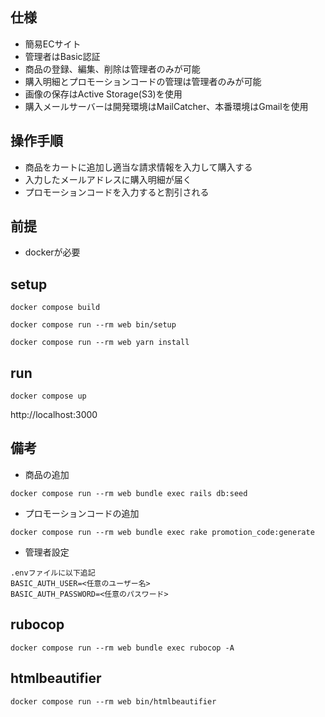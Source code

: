 ## 仕様

- 簡易ECサイト
- 管理者はBasic認証
- 商品の登録、編集、削除は管理者のみが可能
- 購入明細とプロモーションコードの管理は管理者のみが可能
- 画像の保存はActive Storage(S3)を使用
- 購入メールサーバーは開発環境はMailCatcher、本番環境はGmailを使用

## 操作手順

- 商品をカートに追加し適当な請求情報を入力して購入する
- 入力したメールアドレスに購入明細が届く
- プロモーションコードを入力すると割引される

## 前提

- dockerが必要

## setup

```
docker compose build
```

```
docker compose run --rm web bin/setup
```


```
docker compose run --rm web yarn install
```

## run

```
docker compose up
```

http://localhost:3000

## 備考
- 商品の追加
```
docker compose run --rm web bundle exec rails db:seed
```
- プロモーションコードの追加
```
docker compose run --rm web bundle exec rake promotion_code:generate
```
- 管理者設定
```
.envファイルに以下追記
BASIC_AUTH_USER=<任意のユーザー名>
BASIC_AUTH_PASSWORD=<任意のパスワード>
```

## rubocop
```
docker compose run --rm web bundle exec rubocop -A
```

## htmlbeautifier
```
docker compose run --rm web bin/htmlbeautifier
```
